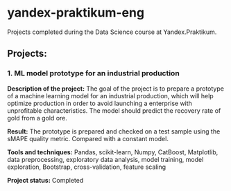 # yandex-praktikum-eng
Projects completed during the Data Science course at Yandex.Praktikum.

## Projects:

### 1. ML model prototype for an industrial production

**Description of the project:** The goal of the project is to prepare a prototype of a machine learning model for an industrial production, which will help optimize production in order to avoid launching a enterprise with unprofitable characteristics. The model should predict the recovery rate of gold from a gold ore. 

**Result:** The prototype is prepared and checked on a test sample using the sMAPE quality metric. Compared with a constant model.

**Tools and techniques:** Pandas, scikit-learn, Numpy, CatBoost, Matplotlib, data preprocessing, exploratory data analysis, model training, model exploration, Bootstrap, cross-validation, feature scaling

**Project status:** Completed
